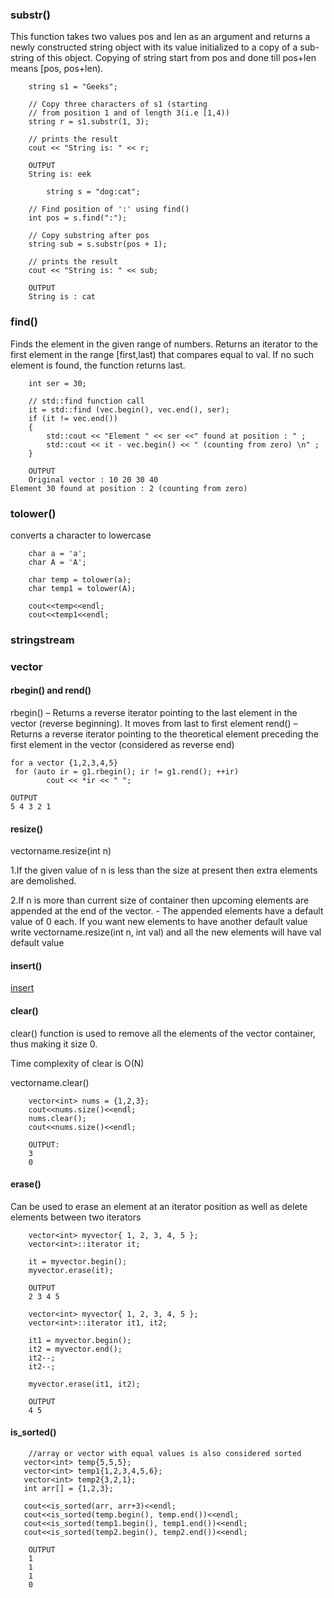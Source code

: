 ### substr()
This function takes two values pos and len as an argument and returns a newly constructed string object with its value initialized to a copy of a sub-string of this object. Copying of string start from pos and done till pos+len means [pos, pos+len).

```
    string s1 = "Geeks";
  
    // Copy three characters of s1 (starting 
    // from position 1 and of length 3(i.e [1,4))
    string r = s1.substr(1, 3);
  
    // prints the result
    cout << "String is: " << r;

    OUTPUT
    String is: eek

        string s = "dog:cat";
  
    // Find position of ':' using find()
    int pos = s.find(":");
  
    // Copy substring after pos
    string sub = s.substr(pos + 1);
  
    // prints the result
    cout << "String is: " << sub;

    OUTPUT
    String is : cat
```

### find()
Finds the element in the given range of numbers. Returns an iterator to the first element in the range [first,last) that compares equal to val. If no such element is found, the function returns last.

```
    int ser = 30;
      
    // std::find function call
    it = std::find (vec.begin(), vec.end(), ser);
    if (it != vec.end())
    {
        std::cout << "Element " << ser <<" found at position : " ;
        std::cout << it - vec.begin() << " (counting from zero) \n" ;
    }

    OUTPUT
    Original vector : 10 20 30 40
Element 30 found at position : 2 (counting from zero)
```

### tolower()
converts a character to lowercase 
```
    char a = 'a';
    char A = 'A';
    
    char temp = tolower(a);
    char temp1 = tolower(A);
    
    cout<<temp<<endl;
    cout<<temp1<<endl;
```

### stringstream



### vector

#### rbegin() and rend()
rbegin() – Returns a reverse iterator pointing to the last element in the vector (reverse beginning). It moves from last to first element
rend() – Returns a reverse iterator pointing to the theoretical element preceding the first element in the vector (considered as reverse end)

```
for a vector {1,2,3,4,5}
 for (auto ir = g1.rbegin(); ir != g1.rend(); ++ir)
        cout << *ir << " ";

OUTPUT
5 4 3 2 1
```

#### resize()
vectorname.resize(int n)

1.If the given value of n is less than the size at present then extra elements are demolished.

2.If n is more than current size of container then upcoming elements are appended at the end of the vector. - The appended elements have a default value of 0 each. If you want new elements to have another default value write vectorname.resize(int n, int val) and all the new elements will have val default value

#### insert()
[insert](https://www.geeksforgeeks.org/vector-insert-function-in-c-stl/)

#### clear()
clear() function is used to remove all the elements of the vector container, thus making it size 0. 

Time complexity of clear is O(N)

vectorname.clear()

```
    vector<int> nums = {1,2,3};
    cout<<nums.size()<<endl;
    nums.clear();
    cout<<nums.size()<<endl;

    OUTPUT:
    3
    0
```
#### erase()

Can be used to erase an element at an iterator position as well as delete elements between two iterators


```
    vector<int> myvector{ 1, 2, 3, 4, 5 };
    vector<int>::iterator it;
 
    it = myvector.begin();
    myvector.erase(it);

    OUTPUT
    2 3 4 5

    vector<int> myvector{ 1, 2, 3, 4, 5 };
    vector<int>::iterator it1, it2;
 
    it1 = myvector.begin();
    it2 = myvector.end();
    it2--;
    it2--;
 
    myvector.erase(it1, it2);
    
    OUTPUT
    4 5
```

#### is_sorted()

```
	//array or vector with equal values is also considered sorted
   vector<int> temp{5,5,5};
   vector<int> temp1{1,2,3,4,5,6};
   vector<int> temp2{3,2,1};
   int arr[] = {1,2,3};
   
   cout<<is_sorted(arr, arr+3)<<endl;
   cout<<is_sorted(temp.begin(), temp.end())<<endl;
   cout<<is_sorted(temp1.begin(), temp1.end())<<endl;
   cout<<is_sorted(temp2.begin(), temp2.end())<<endl;

	OUTPUT
	1
	1
	1
	0
```

